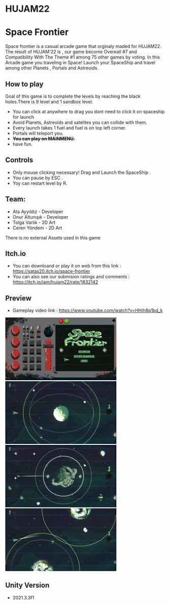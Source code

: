 # HUJAM22
# Space Frontier 
Space frontier is a casual arcade game that orginaly maded for HUJAM22. The result of HUJAM'22 is , our game become Overeall #7 and  Compatibility With The Theme #1 among 75 other games by voting. 
In this Arcade  game you traveling in Space! Launch your SpaceShip and  travel among other Planets , Portals and Astreoids.

## How to play 
Goal of this game is to complete the levels by reaching the black holes.There is 9 level and 1 sandbox level.
-  You can click at anywhere to drag you dont need to click it   on spaceship for launch
-  Avoid Planets, Astreoids and  satelites  you can collide with them.
-  Every launch takes 1 fuel and fuel is on top left corner.
-  Portals will teleport you.
-  <strong><del>You can play on MAINMENU.</del></strong>
-  have fun.<br/>

## Controls
-  Only mouse clicking necessary! Drag and Launch the SpaceShip .
-  You can pause by ESC .
-  Yoy can restart level by R.

## Team:
-  Ata Ayyıldız - Developer  
-  Onur Altunışık - Developer 
-  Tolga Varlık - 2D Art
-  Ceren Yöndem - 2D Art

There is no external  Assets used in this game 

## Itch.io 
-  You can downloand or play it  on web from this link : https://satas20.itch.io/space-frontier
-  You can also see our submision ratings and comments : https://itch.io/jam/hujam22/rate/1832142

## Preview
- Gameplay video link : https://www.youtube.com/watch?v=HHih8q1bd_k
<p >
  <img src="ScreenShots/1.png" width="350" >
  <img src="ScreenShots/2.png" width="350" >
  <img src="ScreenShots/3.png" width="350" >
  <img src="ScreenShots/4.png" width="350" >
</p>



## Unity Version
- 2021.3.3f1
